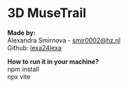 # 3D MuseTrail

**Made by:**  
Alexandra Smirnova - smir0002@hz.nl 
<br>
Github: [lexa24lexa](https://github.com/lexa24lexa)

**How to run it in your machine?**
<br>
npm install
<br>
npx vite
